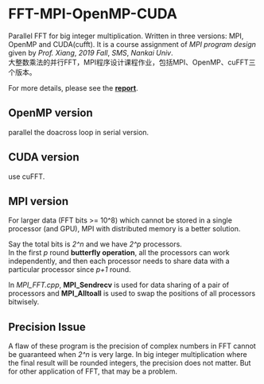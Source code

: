 # FFT-MPI-OpenMP-CUDA
 Parallel FFT for big integer multiplication. Written in three versions: MPI, OpenMP and CUDA(cufft). It is a course assignment of *MPI program design* given by *Prof. Xiang*, *2019 Fall*, *SMS*, *Nankai Univ*.  
 大整数乘法的并行FFT，MPI程序设计课程作业，包括MPI、OpenMP、cuFFT三个版本。
 
 For more details, please see the **[report](https://github.com/Alexhaoge/FFT-MPI-OpenMP-CUDA/blob/master/Report.pdf)**.

## OpenMP version
parallel the doacross loop in serial version.

## CUDA version
use cuFFT.

## MPI version
For larger data (FFT bits >= 10^8) which cannot be stored in a single processor (and GPU), MPI with distributed memory is a better solution.

Say the total bits is *2^n* and we have *2^p* processors.  
In the first *p* round **butterfly operation**, all the processors can work independently, and then each processor needs to share data with a particular processor since *p+1* round.  

In *MPI_FFT.cpp*, **MPI_Sendrecv** is used for data sharing of a pair of processors and **MPI_Alltoall** is used to swap the positions of all processors bitwisely.

## Precision Issue
A flaw of these program is the precision of complex numbers in FFT cannot be guaranteed when *2^n* is very large. In big integer multiplication where the final result will be rounded integers, the precision does not matter. But for other application of FFT, that may be a problem.
